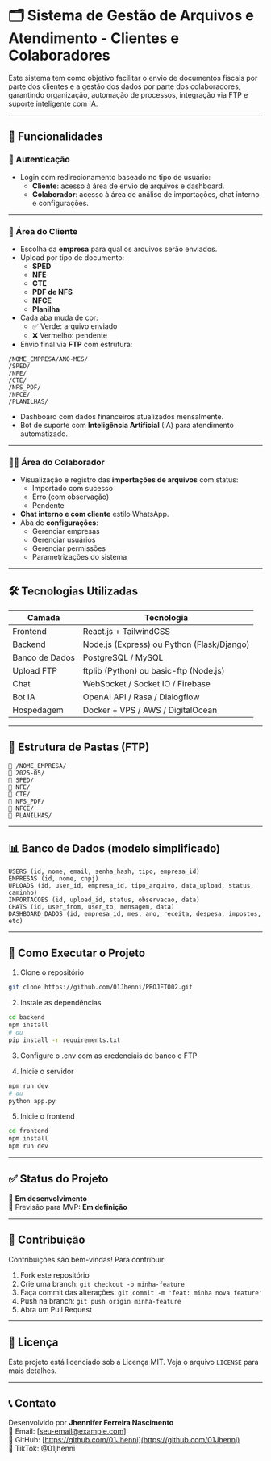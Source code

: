# 🗂️ Sistema de Gestão de Arquivos e Atendimento - Clientes e Colaboradores

Este sistema tem como objetivo facilitar o envio de documentos fiscais por parte dos clientes e a gestão dos dados por parte dos colaboradores, garantindo organização, automação de processos, integração via FTP e suporte inteligente com IA.

---

## 📌 Funcionalidades

### 👥 Autenticação

* Login com redirecionamento baseado no tipo de usuário:  
   * **Cliente**: acesso à área de envio de arquivos e dashboard.  
   * **Colaborador**: acesso à área de análise de importações, chat interno e configurações.

---

### 🧾 Área do Cliente

* Escolha da **empresa** para qual os arquivos serão enviados.
* Upload por tipo de documento:  
   * **SPED**  
   * **NFE**  
   * **CTE**  
   * **PDF de NFS**  
   * **NFCE**  
   * **Planilha**
* Cada aba muda de cor:  
   * ✅ Verde: arquivo enviado  
   * ❌ Vermelho: pendente
* Envio final via **FTP** com estrutura:

```
/NOME_EMPRESA/ANO-MES/
/SPED/
/NFE/
/CTE/
/NFS_PDF/
/NFCE/
/PLANILHAS/
```

* Dashboard com dados financeiros atualizados mensalmente.
* Bot de suporte com **Inteligência Artificial** (IA) para atendimento automatizado.

---

### 🧑‍💼 Área do Colaborador

* Visualização e registro das **importações de arquivos** com status:
  * Importado com sucesso
  * Erro (com observação)
  * Pendente
* **Chat interno e com cliente** estilo WhatsApp.
* Aba de **configurações**:
  * Gerenciar empresas
  * Gerenciar usuários
  * Gerenciar permissões
  * Parametrizações do sistema

---

## 🛠️ Tecnologias Utilizadas

| Camada         | Tecnologia                                 |
| -------------- | ------------------------------------------ |
| Frontend       | React.js + TailwindCSS                     |
| Backend        | Node.js (Express) ou Python (Flask/Django) |
| Banco de Dados | PostgreSQL / MySQL                         |
| Upload FTP     | ftplib (Python) ou basic-ftp (Node.js)     |
| Chat           | WebSocket / Socket.IO / Firebase           |
| Bot IA         | OpenAI API / Rasa / Dialogflow             |
| Hospedagem     | Docker + VPS / AWS / DigitalOcean          |

---

## 📁 Estrutura de Pastas (FTP)

```
📁 /NOME_EMPRESA/
📁 2025-05/
📁 SPED/
📁 NFE/
📁 CTE/
📁 NFS_PDF/
📁 NFCE/
📁 PLANILHAS/
```

---

## 📊 Banco de Dados (modelo simplificado)

```
USERS (id, nome, email, senha_hash, tipo, empresa_id)
EMPRESAS (id, nome, cnpj)
UPLOADS (id, user_id, empresa_id, tipo_arquivo, data_upload, status, caminho)
IMPORTACOES (id, upload_id, status, observacao, data)
CHATS (id, user_from, user_to, mensagem, data)
DASHBOARD_DADOS (id, empresa_id, mes, ano, receita, despesa, impostos, etc)
```

---

## 🚀 Como Executar o Projeto

1. Clone o repositório
```bash
git clone https://github.com/01Jhenni/PROJETO02.git
```

2. Instale as dependências
```bash
cd backend
npm install
# ou
pip install -r requirements.txt
```

3. Configure o .env com as credenciais do banco e FTP

4. Inicie o servidor
```bash
npm run dev
# ou
python app.py
```

5. Inicie o frontend
```bash
cd frontend
npm install
npm run dev
```

---

## ✅ Status do Projeto

🚧 **Em desenvolvimento**  
📅 Previsão para MVP: **Em definição**

---

## 🤝 Contribuição

Contribuições são bem-vindas! Para contribuir:

1. Fork este repositório
2. Crie uma branch: `git checkout -b minha-feature`
3. Faça commit das alterações: `git commit -m 'feat: minha nova feature'`
4. Push na branch: `git push origin minha-feature`
5. Abra um Pull Request

---

## 📄 Licença

Este projeto está licenciado sob a Licença MIT. Veja o arquivo `LICENSE` para mais detalhes.

---

## 📞 Contato

Desenvolvido por **Jhennifer Ferreira Nascimento**  
📧 Email: [seu-email@example.com]  
🔗 GitHub: [https://github.com/01Jhenni](https://github.com/01Jhenni)  
📱 TikTok: @01jhenni
